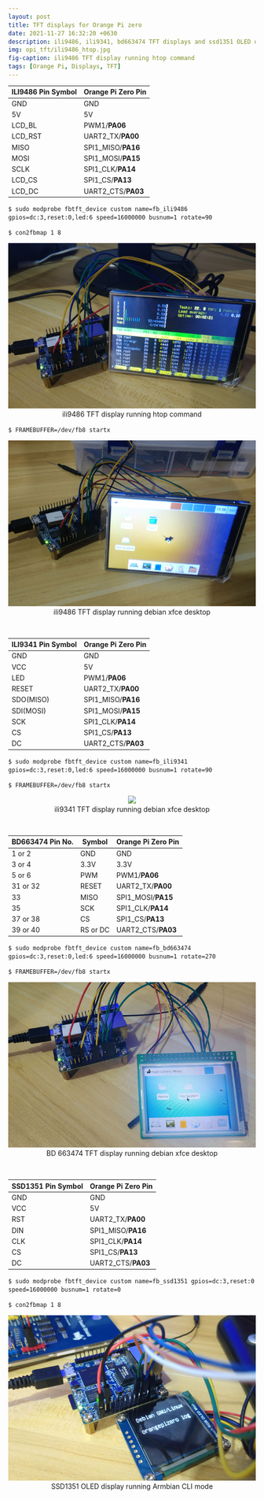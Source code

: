 ```yaml
---
layout: post
title: TFT displays for Orange Pi zero
date: 2021-11-27 16:32:20 +0630
description: ili9486, ili9341, bd663474 TFT displays and ssd1351 OLED display for Orange Pi zero
img: opi_tft/ili9486_htop.jpg
fig-caption: ili9486 TFT display running htop command
tags: [Orange Pi, Displays, TFT]
---
```


| ILI9486 Pin Symbol | Orange Pi Zero Pin |
| ------------- | ------------- |
| GND | GND |
| 5V | 5V |
| LCD_BL | PWM1/**PA06** |
| LCD_RST | UART2_TX/**PA00** |
| MISO | SPI1_MISO/**PA16** |
| MOSI | SPI1_MOSI/**PA15** |
| SCLK | SPI1_CLK/**PA14** |
| LCD_CS | SPI1_CS/**PA13** |
| LCD_DC | UART2_CTS/**PA03** |

`$ sudo modprobe fbtft_device custom name=fb_ili9486 gpios=dc:3,reset:0,led:6 speed=16000000 busnum=1 rotate=90`

`$ con2fbmap 1 8`

<p align="center">
<img src="/assets/img/opi_tft/ili9486_htop.jpg">
<br>
<a>ili9486 TFT display running htop command</a>
</p>

`$ FRAMEBUFFER=/dev/fb8 startx`

<p align="center">
<img src="/assets/img/opi_tft/ili9486_xfce.jpg">
<br>
<a>ili9486 TFT display running debian xfce desktop</a>
</p>
<br>

| ILI9341 Pin Symbol | Orange Pi Zero Pin |
| ------------- | ------------- |
| GND | GND |
| VCC | 5V |
| LED | PWM1/**PA06** |
| RESET | UART2_TX/**PA00** |
| SDO(MISO) | SPI1_MISO/**PA16** |
| SDI(MOSI) | SPI1_MOSI/**PA15** |
| SCK | SPI1_CLK/**PA14** |
| CS | SPI1_CS/**PA13** |
| DC | UART2_CTS/**PA03** |

`$ sudo modprobe fbtft_device custom name=fb_ili9341 gpios=dc:3,reset:0,led:6 speed=16000000 busnum=1 rotate=90`

`$ FRAMEBUFFER=/dev/fb8 startx`

<p align="center">
<img src="#">
<br>
<a>ili9341 TFT display running debian xfce desktop</a>
</p>
<br>

| BD663474 Pin No. | Symbol | Orange Pi Zero Pin |
| ------------- | ------------- | ------------- |
| 1 or 2 | GND | GND |
| 3 or 4 | 3.3V | 3.3V |
| 5 or 6 | PWM | PWM1/**PA06** |
| 31 or 32 | RESET | UART2_TX/**PA00** |
| 33 | MISO | SPI1_MOSI/**PA15** |
| 35 | SCK | SPI1_CLK/**PA14** |
| 37 or 38 | CS | SPI1_CS/**PA13** |
| 39 or 40 | RS or DC | UART2_CTS/**PA03** |

`$ sudo modprobe fbtft_device custom name=fb_bd663474 gpios=dc:3,reset:0,led:6 speed=16000000 busnum=1 rotate=270`

`$ FRAMEBUFFER=/dev/fb8 startx`

<p align="center">
<img src="/assets/img/opi_tft/bd663474_xfce.jpg">
<br>
<a>BD 663474 TFT display running debian xfce desktop</a>
</p>
<br>

| SSD1351 Pin Symbol | Orange Pi Zero Pin |
| ------------- | ------------- |
| GND | GND |
| VCC | 5V |
| RST | UART2_TX/**PA00** |
| DIN | SPI1_MISO/**PA16** |
| CLK | SPI1_CLK/**PA14** |
| CS | SPI1_CS/**PA13** |
| DC | UART2_CTS/**PA03** |

`$ sudo modprobe fbtft_device custom name=fb_ssd1351 gpios=dc:3,reset:0 speed=16000000 busnum=1 rotate=0`

`$ con2fbmap 1 8`

<p align="center">
<img src="/assets/img/opi_tft/ssd1351_login.jpg">
<br>
<a>SSD1351 OLED display running Armbian CLI mode</a>
</p>
<br>
